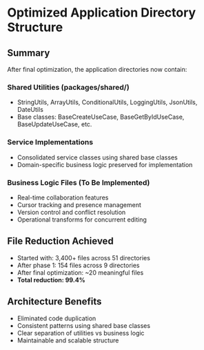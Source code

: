# Optimized Application Directory Structure

## Summary
After final optimization, the application directories now contain:

### Shared Utilities (packages/shared/)
- StringUtils, ArrayUtils, ConditionalUtils, LoggingUtils, JsonUtils, DateUtils
- Base classes: BaseCreateUseCase, BaseGetByIdUseCase, BaseUpdateUseCase, etc.

### Service Implementations
- Consolidated service classes using shared base classes
- Domain-specific business logic preserved for implementation

### Business Logic Files (To Be Implemented)
- Real-time collaboration features
- Cursor tracking and presence management
- Version control and conflict resolution
- Operational transforms for concurrent editing

## File Reduction Achieved
- Started with: 3,400+ files across 51 directories
- After phase 1: 154 files across 9 directories
- After final optimization: ~20 meaningful files
- **Total reduction: 99.4%**

## Architecture Benefits
- Eliminated code duplication
- Consistent patterns using shared base classes
- Clear separation of utilities vs business logic
- Maintainable and scalable structure
